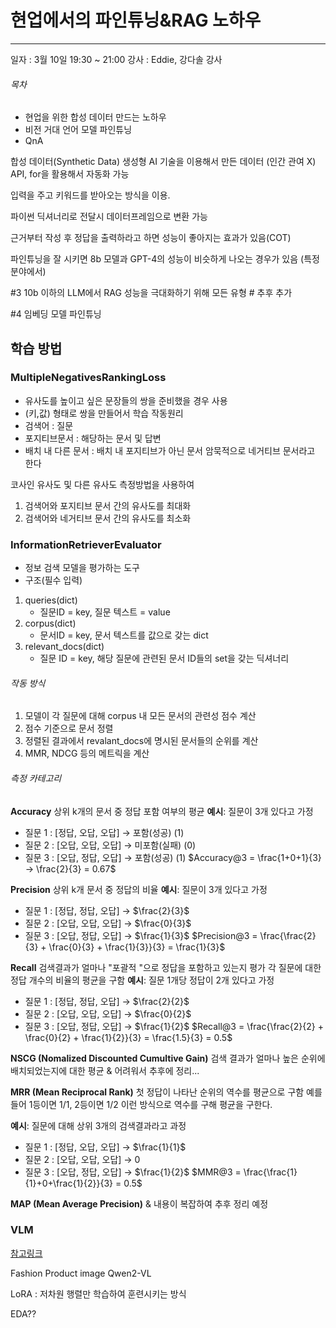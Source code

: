 # 현업에서의 파인튜닝&RAG 노하우
----

일자 : 3월 10일 19:30 ~ 21:00
강사 :  Eddie, 강다솔 강사

###### 목차
- 현업을 위한 합성 데이터 만드는 노하우
- 비전 거대 언어 모델 파인튜닝
- QnA


합성 데이터(Synthetic Data)
생성형 AI 기술을 이용해서 만든 데이터 (인간 관여 X)
API, for을 활용해서 자동화 가능

입력을 주고 키워드를 받아오는 방식을 이용.

파이썬 딕셔너리로 전달시 데이터프레임으로 변환 가능

근거부터 작성 후 정답을 출력하라고 하면 성능이 좋아지는 효과가 있음(COT)

파인튜닝을 잘 시키면 8b 모델과 GPT-4의 성능이 비슷하게 나오는 경우가 있음
(특정분야에서)

#3
10b 이하의 LLM에서 RAG 성능을 극대화하기 위해 모든 유형 # 추후 추가

#4
임베딩 모델 파인튜닝

## 학습 방법
### MultipleNegativesRankingLoss
- 유사도를 높이고 싶은 문장들의 쌍을 준비했을 경우 사용
- (키,값) 형태로 쌍을 만들어서 학습
작동원리
- 검색어 : 질문
- 포지티브문서 : 해당하는 문서 및 답변
- 배치 내 다른 문서 : 배치 내 포지티브가 아닌 문서 암묵적으로 네거티브 문서라고 한다

코사인 유사도 및 다른 유사도 측정방법을 사용하여
1. 검색어와 포지티브 문서 간의 유사도를 최대화
2. 검색어와 네거티브 문서 간의 유사도를 최소화

### InformationRetrieverEvaluator
- 정보 검색 모델을 평가하는 도구
- 구조(필수 입력)
1. queries(dict)
	- 질문ID = key, 질문 텍스트 = value
2. corpus(dict)
	- 문서ID = key, 문서 텍스트를 값으로 갖는 dict
3. relevant_docs(dict)
	- 질문 ID = key, 해당 질문에 관련된 문서 ID들의 set을 갖는 딕셔너리
###### 작동 방식
1. 모델이 각 질문에 대해 corpus 내 모든 문서의 관련성 점수 계산
2. 점수 기준으로 문서 정렬
3. 정렬된 결과에서 revalant_docs에 명시된 문서들의 순위를 계산
4. MMR, NDCG 등의 메트릭을 계산

###### 측정 카테고리

**Accuracy**
상위 k개의 문서 중 정답 포함 여부의 평균
**예시**:
질문이 3개 있다고 가정
* 질문 1 : [정답, 오답, 오답] → 포함(성공) (1)
* 질문 2 : [오답, 오답, 오답] → 미포함(실패) (0)
* 질문 3 : [오답, 정답, 오답] → 포함(성공) (1)
$Accuracy@3 = \frac{1+0+1}{3} → \frac{2}{3}  = 0.67$

**Precision**
상위 k개 문서 중 정답의 비율
**예시**:
질문이 3개 있다고 가정
* 질문 1 : [정답, 정답, 오답] →  $\frac{2}{3}$
* 질문 2 : [오답, 오답, 오답] →  $\frac{0}{3}$
* 질문 3 : [오답, 정답, 오답] →  $\frac{1}{3}$
$Precision@3 = \frac{\frac{2}{3} + \frac{0}{3} + \frac{1}{3}}{3} = \frac{1}{3}$

**Recall**
검색결과가 얼마나 "포괄적 "으로 정답을 포함하고 있는지 평가
각 질문에 대한 정답 개수의 비율의 평균을 구함
**예시**:
질문 1개당 정답이 2개 있다고 가정
* 질문 1 : [정답, 정답, 오답] →  $\frac{2}{2}$
* 질문 2 : [오답, 오답, 오답] →  $\frac{0}{2}$
* 질문 3 : [오답, 정답, 오답] →  $\frac{1}{2}$
$Recall@3 = \frac{\frac{2}{2} + \frac{0}{2} + \frac{1}{2}}{3} = \frac{1.5}{3} = 0.5$


**NSCG (Nomalized Discounted Cumultive Gain)**
검색 결과가 얼마나 높은 순위에 배치되었는지에 대한 평균
& 어려워서 추후에 정리...

**MRR (Mean Reciprocal Rank)**
첫 정답이 나타난 순위의 역수를 평균으로 구함
예를 들어 1등이면 1/1, 2등이면 1/2 이런 방식으로 역수를 구해 평균을 구한다.

**예시**:
질문에 대해 상위 3개의 검색결과라고 과정
* 질문 1 : [정답, 오답, 오답] → $\frac{1}{1}$
* 질문 2 : [오답, 오답, 오답] → $0$
* 질문 3 : [오답, 정답, 오답] → $\frac{1}{2}$
$MMR@3 = \frac{\frac{1}{1}+0+\frac{1}{2}}{3} = 0.5$

**MAP (Mean Average Precision)**
& 내용이 복잡하여 추후 정리 예정

### VLM
[참고링크]("https://github.com/daje0601/CookBook")

Fashion Product image
Qwen2-VL

LoRA : 저차원 행렬만 학습하여 훈련시키는 방식

EDA??
